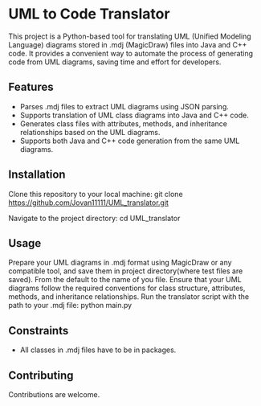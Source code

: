 # UML to Code Translator
This project is a Python-based tool for translating UML (Unified Modeling Language) diagrams stored in .mdj (MagicDraw) files into Java and C++ code. It provides a convenient way to automate the process of generating code from UML diagrams, saving time and effort for developers.

## Features
- Parses .mdj files to extract UML diagrams using JSON parsing.
- Supports translation of UML class diagrams into Java and C++ code.
- Generates class files with attributes, methods, and inheritance relationships based on the UML diagrams.
- Supports both Java and C++ code generation from the same UML diagrams.

## Installation
Clone this repository to your local machine:
git clone https://github.com/Jovan11111/UML_translator.git

Navigate to the project directory:
cd UML_translator

## Usage
Prepare your UML diagrams in .mdj format using MagicDraw or any compatible tool, and save them in project directory(where test files are saved). From the default to the name of you file.
Ensure that your UML diagrams follow the required conventions for class structure, attributes, methods, and inheritance relationships.
Run the translator script with the path to your .mdj file:
python main.py

## Constraints
- All classes in .mdj files have to be in packages.
  
## Contributing
Contributions are welcome.



